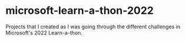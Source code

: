 # microsoft-learn-a-thon-2022
Projects that I created as I was going through the different challenges in Microsoft's 2022 Learn-a-thon.
